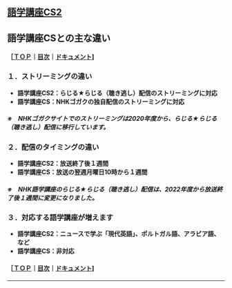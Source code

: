 ## [語学講座CS2](https://csreviser.github.io/CaptureStream2/)  
## 語学講座CSとの主な違い           
#### ［[ＴＯＰ](./)**｜**[目次](./#目次)**｜**[ドキュメント](./#ドキュメント-1)]
### １．ストリーミングの違い            
  * **語学講座CS2：らじる★らじる（聴き逃し）配信のストリーミングに対応**
  * **語学講座CS：NHKゴガクの独自配信のストリーミングに対応**
##### ※　NHKゴガクサイトでのストリーミングは2020年度から、らじる★らじる（聴き逃し）配信に移行しています。

### ２．配信のタイミングの違い            
  * **語学講座CS2：放送終了後１週間**
  * **語学講座CS：放送の翌週月曜日10時から１週間**
##### ※　NHK語学講座のらじる★らじる（聴き逃し）配信は、2022年度から放送終了後１週間に変更になりました。

### ３．対応する語学講座が増えます            
  * **語学講座CS2：ニュースで学ぶ「現代英語」、ポルトガル語、アラビア語、など**
  * **語学講座CS：非対応**


#### ［[ＴＯＰ](./)**｜**[目次](./#目次)**｜**[ドキュメント](./#ドキュメント-1)]

*** 
 <link rel="shortcut icon" type="image/x-icon" href="https://avatars.githubusercontent.com/u/46049273?v=4">
 <meta name="twitter:image:src" content="https://avatars.githubusercontent.com/u/46049273?v=4">
